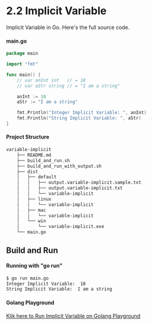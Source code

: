 # 2.2 Implicit Variable

Implicit Variable in Go. Here's the full source code.

#### main.go

```go
package main

import "fmt"

func main() {
	// var anInt int   // = 10
	// var aStr string // = "I am a string"

	anInt := 10
	aStr := "I am a string"

	fmt.Println("Integer Implicit Variable: ", anInt)
	fmt.Println("String Implicit Variable: ", aStr)
}

```

#### Project Structure

```bash
variable-implicit
    ├── README.md
    ├── build_and_run.sh
    ├── build_and_run_with_output.sh
    ├── dist
    │   ├── default
    │   │   ├── output.variable-implicit.sample.txt
    │   │   ├── output.variable-implicit.txt
    │   │   └── variable-implicit
    │   ├── linux
    │   │   └── variable-implicit
    │   ├── mac
    │   │   └── variable-implicit
    │   └── win
    │       └── variable-implicit.exe
    └── main.go

```

## Build and Run

#### Running with "go run"

```bash
$ go run main.go
Integer Implicit Variable:  10
String Implicit Variable:  I am a string

```

#### Golang Playground

[Klik here to Run Implicit Variable on Golang Playground](https://play.golang.org/p/fI7tsQBVGV2)